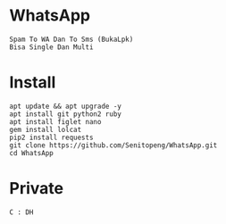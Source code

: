 # WhatsApp
```
Spam To WA Dan To Sms (BukaLpk)
Bisa Single Dan Multi
```

# Install
```
apt update && apt upgrade -y
apt install git python2 ruby
apt install figlet nano
gem install lolcat
pip2 install requests
git clone https://github.com/Senitopeng/WhatsApp.git
cd WhatsApp
```



# Private
```
C : DH
```
